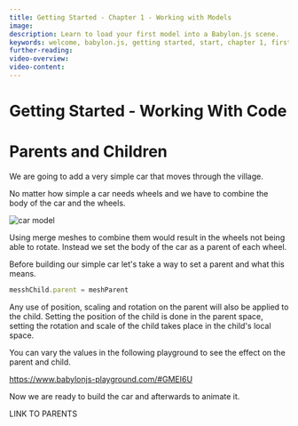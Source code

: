 ```yaml
---
title: Getting Started - Chapter 1 - Working with Models
image:
description: Learn to load your first model into a Babylon.js scene.
keywords: welcome, babylon.js, getting started, start, chapter 1, first model, import
further-reading:
video-overview:
video-content:
---
```


# Getting Started - Working With Code
# Parents and Children

We are going to add a very simple car that moves through the village. 

No matter how simple a car needs wheels and we have to combine the body of the car and the wheels. 

![car model](/img/getstarted/carmodel.png)

Using merge meshes to combine them would result in the wheels not being able to rotate. Instead we set the body of the car as a parent of each wheel.

Before building our simple car let's take a way to set a parent and what this means.

```javascript
messhChild.parent = meshParent
```

Any use of position, scaling and rotation on the parent will also be applied to the child. Setting the position of the child is done in the parent space, setting the rotation and scale of the child takes place in the child's local space.

You can vary the values in the following playground to see the effect on the parent and child.

https://www.babylonjs-playground.com/#GMEI6U


Now we are ready to build the car and afterwards to animate it.

LINK TO PARENTS 
